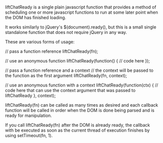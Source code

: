 liftChatReady is a single plain javascript function that provides a method of 
scheduling one or more javascript functions to run at some later
point when the DOM has finished loading.

It works similarly to jQuery's $(document).ready(), but this is a small
single standalone function that does not require jQuery in any way.

These are various forms of usage:

// pass a function reference
liftChatReady(fn);

// use an anonymous function
liftChatReady(function() {
    // code here
});

// pass a function reference and a context
// the context will be passed to the function as the first argument
liftChatReady(fn, context);

// use an anonymous function with a context
liftChatReady(function(ctx) {
    // code here that can use the context argument that was passed to liftChatReady
}, context);

liftChatReady(fn) can be called as many times as desired and each callback function will be
called in order when the DOM is done being parsed and is ready for manipulation.

If you call liftChatReady(fn) after the DOM is already ready, the callback with be executed
as soon as the current thread of execution finishes by using setTimeout(fn, 1).